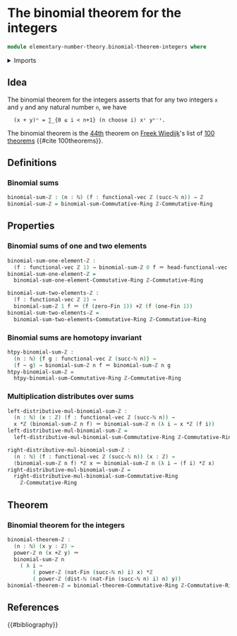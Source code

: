 # The binomial theorem for the integers

```agda
module elementary-number-theory.binomial-theorem-integers where
```

<details><summary>Imports</summary>

```agda
open import commutative-algebra.binomial-theorem-commutative-rings

open import elementary-number-theory.addition-integers
open import elementary-number-theory.distance-natural-numbers
open import elementary-number-theory.integers
open import elementary-number-theory.multiplication-integers
open import elementary-number-theory.natural-numbers
open import elementary-number-theory.powers-integers
open import elementary-number-theory.ring-of-integers

open import foundation.homotopies
open import foundation.identity-types

open import linear-algebra.vectors

open import univalent-combinatorics.standard-finite-types
```

</details>

## Idea

The binomial theorem for the integers asserts that for any two integers `x` and
`y` and any natural number `n`, we have

```text
  (x + y)ⁿ = ∑_{0 ≤ i < n+1} (n choose i) xⁱ yⁿ⁻ⁱ.
```

The binomial theorem is the [44th](literature.100-theorems.md#44) theorem on
[Freek Wiedijk](http://www.cs.ru.nl/F.Wiedijk/)'s list of
[100 theorems](literature.100-theorems.md) {{#cite 100theorems}}.

## Definitions

### Binomial sums

```agda
binomial-sum-ℤ : (n : ℕ) (f : functional-vec ℤ (succ-ℕ n)) → ℤ
binomial-sum-ℤ = binomial-sum-Commutative-Ring ℤ-Commutative-Ring
```

## Properties

### Binomial sums of one and two elements

```agda
binomial-sum-one-element-ℤ :
  (f : functional-vec ℤ 1) → binomial-sum-ℤ 0 f ＝ head-functional-vec 0 f
binomial-sum-one-element-ℤ =
  binomial-sum-one-element-Commutative-Ring ℤ-Commutative-Ring

binomial-sum-two-elements-ℤ :
  (f : functional-vec ℤ 2) →
  binomial-sum-ℤ 1 f ＝ (f (zero-Fin 1)) +ℤ (f (one-Fin 1))
binomial-sum-two-elements-ℤ =
  binomial-sum-two-elements-Commutative-Ring ℤ-Commutative-Ring
```

### Binomial sums are homotopy invariant

```agda
htpy-binomial-sum-ℤ :
  (n : ℕ) {f g : functional-vec ℤ (succ-ℕ n)} →
  (f ~ g) → binomial-sum-ℤ n f ＝ binomial-sum-ℤ n g
htpy-binomial-sum-ℤ =
  htpy-binomial-sum-Commutative-Ring ℤ-Commutative-Ring
```

### Multiplication distributes over sums

```agda
left-distributive-mul-binomial-sum-ℤ :
  (n : ℕ) (x : ℤ) (f : functional-vec ℤ (succ-ℕ n)) →
  x *ℤ (binomial-sum-ℤ n f) ＝ binomial-sum-ℤ n (λ i → x *ℤ (f i))
left-distributive-mul-binomial-sum-ℤ =
  left-distributive-mul-binomial-sum-Commutative-Ring ℤ-Commutative-Ring

right-distributive-mul-binomial-sum-ℤ :
  (n : ℕ) (f : functional-vec ℤ (succ-ℕ n)) (x : ℤ) →
  (binomial-sum-ℤ n f) *ℤ x ＝ binomial-sum-ℤ n (λ i → (f i) *ℤ x)
right-distributive-mul-binomial-sum-ℤ =
  right-distributive-mul-binomial-sum-Commutative-Ring
    ℤ-Commutative-Ring
```

## Theorem

### Binomial theorem for the integers

```agda
binomial-theorem-ℤ :
  (n : ℕ) (x y : ℤ) →
  power-ℤ n (x +ℤ y) ＝
  binomial-sum-ℤ n
    ( λ i →
        ( power-ℤ (nat-Fin (succ-ℕ n) i) x) *ℤ
        ( power-ℤ (dist-ℕ (nat-Fin (succ-ℕ n) i) n) y))
binomial-theorem-ℤ = binomial-theorem-Commutative-Ring ℤ-Commutative-Ring
```

## References

{{#bibliography}}
